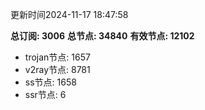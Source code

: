 更新时间2024-11-17 18:47:58

**总订阅: 3006**
**总节点: 34840**
**有效节点: 12102**
- trojan节点: 1657
- v2ray节点: 8781
- ss节点: 1658
- ssr节点: 6
